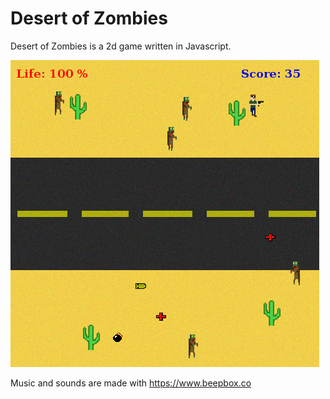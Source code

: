 # Desert of Zombies

Desert of Zombies is a 2d game written in Javascript.

![Desert of Zombies screenshot](screen.png)

Music and sounds are made with https://www.beepbox.co

